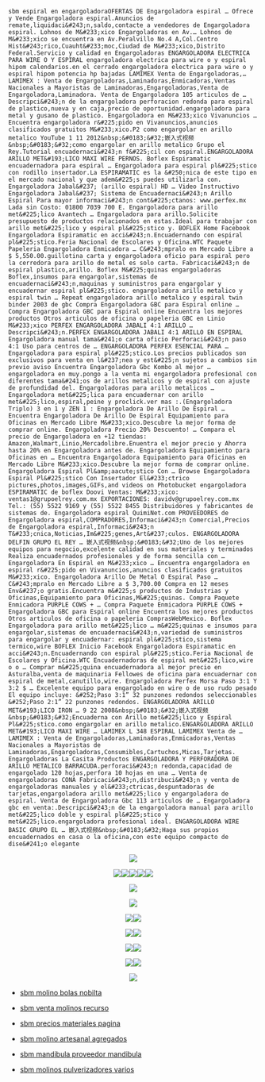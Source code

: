 
```
sbm espiral en engargoladoraOFERTAS DE Engargoladora espiral … Ofrece y Vende Engargoladora espiral.Anuncios de remate,liquidaci&#243;n,saldo,contacte a vendedores de Engargoladora espiral. Lohnos de M&#233;xico Engargoladoras en Av.… Lohnos de M&#233;xico se encuentra en Av.Peralvillo No.4 A,Col.Centro Hist&#243;rico,Cuauht&#233;moc,Ciudad de M&#233;xico,Distrito Federal.Servicio y calidad en Engargoladoras ENGARGOLADORA ELECTRICA PARA WIRE O Y ESPIRAL engargoladora electrica para wire o y espiral hipom calendarios.en el cerrado engargoladora electrica para wire o y espiral hipom potencia hp bajadas LAMIMEX Venta de Engargoladoras,… LAMIMEX : Venta de Engargoladoras,Laminadoras,Enmicadoras,Ventas Nacionales a Mayoristas de Laminadoras,Engargoladoras,Venta de Engargoladora,Laminadora. Venta de Engargoladora 105 articulos de … Descripci&#243;n de la engargoladora perforacion redonda para espiral de plastico,nueva y en caja,precio de oportunidad.engargoladora para metal y gusano de plastico. Engargoladora en M&#233;xico Vivanuncios … Encuentra engargoladora r&#225;pido en Vivanuncios,anuncios clasificados gratuitos M&#233;xico.P2 como engargolar en arillo metalico YouTube 1 11 2012&nbsp;&#0183;&#32;嵌入式视频&nbsp;&#0183;&#32;como engargolar en arillo metalico Grupo el Rey.Tutorial encuadernaci&#243;n f&#225;cil con espiral.ENGARGOLADORA ARILLO MET&#193;LICO MAXI WIRE PERNOS. Boflex Espiramatic encuadernadora para espiral … Engargoladora para espiral pl&#225;stico con rodillo insertador.La ESPIRAMATIC es la &#250;nica de este tipo en el mercado nacional y que adem&#225;s puedes utilizarla con. Engargoladora Jabal&#237; (arillo espiral) HD … Video Instructivo Engargoladora Jabal&#237; Sistema de Encuadernaci&#243;n Arillo Espiral Para mayor informaci&#243;n cont&#225;ctanos: www.perfex.mx Lada sin Costo: 01800 7039 700 E. Engargoladora para arillo met&#225;lico Avantech … Engargoladora para arillo.Solicite presupuesto de productos relacionados en estas.Ideal para trabajar con arillo met&#225;lico y espiral pl&#225;stico y. BOFLEX Home Facebook Engargoladora Espiramatic en acci&#243;n.Encuadernando con espiral pl&#225;stico.Feria Nacional de Escolares y Oficina.WTC Paquete Papeleria Engargoladora Enmicadora … C&#243;mpralo en Mercado Libre a $ 5,550.00.guillotina carta y engargoladora oficio para espiral pero la cerredora para arillo de metal es solo carta. Fabricaci&#243;n de espiral plastico,arillo. Boflex M&#225;quinas engargoladoras Boflex,insumos para engargolar,sistemas de encuadernaci&#243;n,maquinas y suministros para engargolar y encuadernar espiral pl&#225;stico. engargoladora arillo metalico y espiral twin … Repeat engargoladora arillo metalico y espiral twin binder 2003 de gbc Compra Engargoladora GBC para Espiral online … Compra Engargoladora GBC para Espiral online Encuentra los mejores productos Otros articulos de oficina o papeleria GBC en Linio M&#233;xico PERFEX ENGARGOLADORA JABALI 4:1 ARILLO … Descripci&#243;n.PERFEX ENGARGOLADORA JABALI 4:1 ARILLO EN ESPIRAL Engargoladora manual tama&#241;o carta oficio Perforaci&#243;n paso 4:1 Uso para centros de … ENGARGOLADORA PERFEX ESENCIAL PARA … Engargoladora para espiral pl&#225;stico.Los precios publicados son exclusivos para venta en l&#237;nea y est&#225;n sujetos a cambios sin previo aviso Encuentra Engargoladora Gbc Kombo al mejor … engargoladora en muy.pongo a la venta mi engargoladora profesional con diferentes tama&#241;os de arillos metalicos y de espiral con ajuste de profundidad del. Engargoladoras para arillo metalicos … Engargoladora met&#225;lica para encuadernar con arillo met&#225;lico,espiral,peine y proclick.ver mas :.(Engargoladora Triplo) 3 en 1 y ZEN 1 : Engargoladora De Arillo De Espiral … Encuentra Engargoladora De Arillo De Espiral Equipamiento para Oficinas en Mercado Libre M&#233;xico.Descubre la mejor forma de comprar online. Engargoladora Precio 20% Descuento! … Compara el precio de Engargoladora en +12 tiendas: Amazon,Walmart,Linio,Mercadolibre.Enuentra el mejor precio y Ahorra hasta 20% en Engargoladora antes de. Engargoladora Equipamiento para Oficinas en … Encuentra Engargoladora Equipamiento para Oficinas en Mercado Libre M&#233;xico.Descubre la mejor forma de comprar online. Engargoladora Espiral Pl&amp;aacute;stico Con … Browse Engargoladora Espiral Pl&#225;stico Con Insertador El&#233;ctrico pictures,photos,images,GIFs,and videos on Photobucket engargoladora ESPIRAMATIC de boflex Doovi Ventas: M&#233;xico: ventas1@grupoelrey.com.mx EXPORTACIONES: davidv@grupoelrey.com.mx Tel.: (55) 5522 9169 y (55) 5522 8455 Distribuidores y fabricantes de sistemas de. Engargoladora espiral QuimiNet.com PROVEEDORES de Engargoladora espiral,COMPRADORES,Informaci&#243;n Comercial,Precios de Engargoladora espiral,Informaci&#243;n T&#233;cnica,Noticias,Im&#225;genes,Art&#237;culos. ENGARGOLADORA DELFIN GRUPO EL REY … 嵌入式视频&nbsp;&#0183;&#32;Uno de los mejores equipos para negocio,excelente calidad en sus materiales y terminados Realiza encuadernados profesionales y de forma sencilla con … Engargoladora En Espiral en M&#233;xico … Encuentra engargoladora en espiral r&#225;pido en Vivanuncios,anuncios clasificados gratuitos M&#233;xico. Engargoladora Arillo De Metal O Espiral Paso … C&#243;mpralo en Mercado Libre a $ 3,700.00 Compra en 12 meses Env&#237;o gratis.Encuentra m&#225;s productos de Industrias y Oficinas,Equipamiento para Oficinas,M&#225;quinas. Compra Paquete Enmicadora PURPLE COWS + … Compra Paquete Enmicadora PURPLE COWS + Engargoladora GBC para Espiral online Encuentra los mejores productos Otros articulos de oficina o papeleria ComprasWebMexico. Boflex Engargoladora para arillo met&#225;lico … m&#225;quinas e insumos para engargolar,sistemas de encuadernaci&#243;n,variedad de suministros para engargolar y encuadernar: espiral pl&#225;stico,sistema termico,wire BOFLEX Inicio Facebook Engargoladora Espiramatic en acci&#243;n.Encuadernando con espiral pl&#225;stico.Feria Nacional de Escolares y Oficina.WTC Encuadernadoras de espiral met&#225;lico,wire o o … Comprar m&#225;quina encuadernadora al mejor precio en Asturalba,venta de maquinaria Fellowes de oficina para encuadernar con espiral de metal,canutillo,wire. Engargoladora Perfex Morsa Paso 3:1 Y 3:2 $ … Excelente equipo para engargolado en wire o de uso rudo pesado El equipo incluye: &#252;Paso 3:1” 32 punzones redondos seleccionables &#252;Paso 2:1” 22 punzones redondos. ENGARGOLADORA ARILLO MET&#193;LICO IRON … 9 22 2008&nbsp;&#0183;&#32;嵌入式视频&nbsp;&#0183;&#32;Encuaderna con Arillo met&#225;lico y Espiral Pl&#225;stico.como engargolar en arillo metalico.ENGARGOLADORA ARILLO MET&#193;LICO MAXI WIRE … LAMIMEX L 348 ESPIRAL LAMIMEX Venta de … LAMIMEX : Venta de Engargoladoras,Laminadoras,Enmicadoras,Ventas Nacionales a Mayoristas de Laminadoras,Engargoladoras,Consumibles,Cartuchos,Micas,Tarjetas. Engargoladoras La Casita Productos ENGARGOLADORA Y PERFORADORA DE ARILLO METALICO BARRACUDA.perforaci&#243;n redonda,capacidad de engargolado 120 hojas,perfora 10 hojas en una … Venta de engargoladoras CONA Fabricaci&#243;n,distribuci&#243;n y venta de engargoladoras manuales y el&#233;ctricas,despuntadoras de tarjetas,engargoladora arillo met&#225;lico y engargoladora de espiral. Venta de Engargoladora Gbc 113 articulos de … Engargoladora gbc en venta:.Descripci&#243;n de la engargoladora manual para arillo met&#225;lico doble y espiral pl&#225;stico y met&#225;lico.engargoladora profesional ideal. ENGARGOLADORA WIRE BASIC GRUPO EL … 嵌入式视频&nbsp;&#0183;&#32;Haga sus propios encuadernados en casa o la oficina,con este equipo compacto de dise&#241;o elegante 
```

<div align="center">

<a href="https://es-crusher.shibang-china.com/github&k=sbm+espiral+en+engargoladora"><img src="https://static.shibang-china.com/es/crusher/logo.jpg"></a>

<a href="https://es-crusher.shibang-china.com/github&k=sbm+espiral+en+engargoladora"><img src="https://static.shibang-china.com/es/crusher/index.jpg"></a><a href="https://es-crusher.shibang-china.com/material.htmlgithub&k=sbm+espiral+en+engargoladora"><img src="https://static.shibang-china.com/es/crusher/material.jpg"></a><a href="https://es-crusher.shibang-china.com/application.htmlgithub&k=sbm+espiral+en+engargoladora"><img src="https://static.shibang-china.com/es/crusher/application.jpg"></a><a href="https://es-crusher.shibang-china.com/aboutus.htmlgithub&k=sbm+espiral+en+engargoladora"><img src="https://static.shibang-china.com/es/crusher/aboutus.jpg"></a><a href="https://es-crusher.shibang-china.com/contact.htmlgithub&k=sbm+espiral+en+engargoladora"><img src="https://static.shibang-china.com/es/crusher/contact.jpg"></a>

<a href="https://es-crusher.shibang-china.com/github&k=sbm+espiral+en+engargoladora"><img src="https://static.shibang-china.com/es/crusher/banner.jpg"></a>

<a href="https://swt.shibang-china.com/github&k=sbm+espiral+en+engargoladora"><img src="https://static.shibang-china.com/es/crusher/text.jpg"></a>

<a href="https://swt.shibang-china.com/github&k=sbm+espiral+en+engargoladora"><img src="https://static.shibang-china.com/es/crusher/chat.jpg"></a><a href="https://es-crusher.shibang-china.com/contact.htmlgithub&k=sbm+espiral+en+engargoladora"><img src="https://static.shibang-china.com/es/crusher/message.jpg"></a>

<a href="https://es-crusher.shibang-china.com/products/pe.htmlgithub&k=sbm+espiral+en+engargoladora"><img src="https://static.shibang-china.com/es/crusher/pe.jpg"></a><a href="https://es-crusher.shibang-china.com/products/pf.htmlgithub&k=sbm+espiral+en+engargoladora"><img src="https://static.shibang-china.com/es/crusher/pf.jpg"></a>

<a href="https://es-crusher.shibang-china.com/products/hpt.htmlgithub&k=sbm+espiral+en+engargoladora"><img src="https://static.shibang-china.com/es/crusher/hpt.jpg"></a><a href="https://es-crusher.shibang-china.com/products/vsi.htmlgithub&k=sbm+espiral+en+engargoladora"><img src="https://static.shibang-china.com/es/crusher/vsi.jpg"></a>

<a href="https://es-crusher.shibang-china.com/products/klv.htmlgithub&k=sbm+espiral+en+engargoladora"><img src="https://static.shibang-china.com/es/crusher/klv.jpg"></a><a href="https://es-crusher.shibang-china.com/products/portable.htmlgithub&k=sbm+espiral+en+engargoladora"><img src="https://static.shibang-china.com/es/crusher/portable.jpg"></a>

<a href="https://swt.shibang-china.com/github&k=sbm+espiral+en+engargoladora"><img src="https://static.shibang-china.com/es/crusher/case.jpg"></a>

</div>


* [sbm molino bolas nobilta](sbm%20molino%20bolas%20nobilta.md)

* [sbm venta molinos recurso](sbm%20venta%20molinos%20recurso.md)

* [sbm precios materiales pagina](sbm%20precios%20materiales%20pagina.md)

* [sbm molino artesanal agregados](sbm%20molino%20artesanal%20agregados.md)

* [sbm mandibula proveedor mandibula](sbm%20mandibula%20proveedor%20mandibula.md)

* [sbm molinos pulverizadores varios](sbm%20molinos%20pulverizadores%20varios.md)
